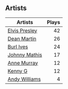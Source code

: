 ## Artists
Artists | Plays 
----- | -----: 
[Elvis Presley](/artists/elvis-presley-1014) | 42
[Dean Martin](/artists/dean-martin-6555) | 26
[Burl Ives](/artists/burl-ives-1117) | 24
[Johnny Mathis](/artists/johnny-mathis-14581) | 17
[Anne Murray](/artists/anne-murray-28649) | 12
[Kenny G](/artists/kenny-g-7789) | 12
[Andy Williams](/artists/andy-williams-16425) | 4

